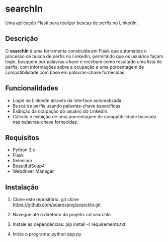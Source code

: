 # searchIn

Uma aplicação Flask para realizar buscas de perfis no LinkedIn.

## Descrição

O **searchIn** é uma ferramenta construída em Flask que automatiza o processo de busca de perfis no LinkedIn, permitindo que os usuários façam login, busquem por palavras-chave e recebam como resultado uma lista de perfis, com informações sobre a ocupação e uma porcentagem de compatibilidade com base em palavras-chave fornecidas.

## Funcionalidades

- Login no LinkedIn através da interface automatizada.
- Busca de perfis usando palavras-chave específicas.
- Exibição da ocupação do usuário do LinkedIn.
- Cálculo e exibição de uma porcentagem de compatibilidade baseada nas palavras-chave fornecidas.

## Requisitos

- Python 3.x
- Flask
- Selenium
- BeautifulSoup4
- Webdriver Manager

## Instalação

1. Clone este repositório:
git clone https://github.com/soarespng/searchIn.git

2. Navegue até o diretório do projeto:
cd searchIn

3. Instale as dependências:
pip install -r requirements.txt

4. Inicie o programa:
python app.py
